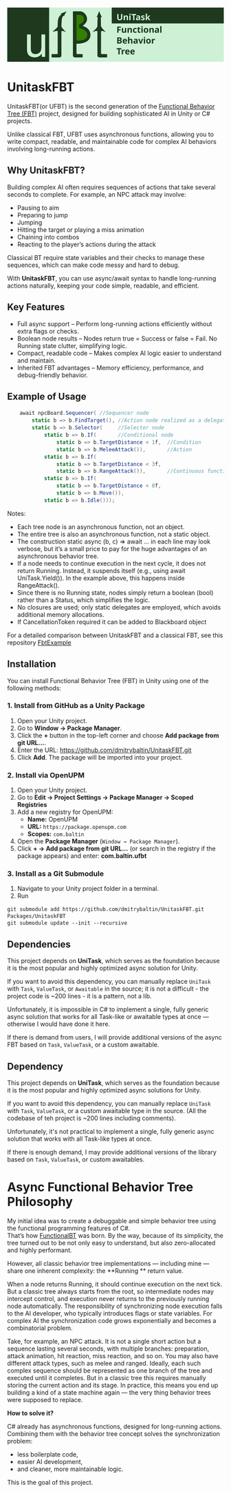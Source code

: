 ![FBT_Logo](.docs/fbt_icon.png)

# UnitaskFBT

UnitaskFBT(or UFBT) is the second generation of the [Functional Behavior Tree (FBT)](https://github.com/dmitrybaltin/FunctionalBT) project, designed for building sophisticated AI in Unity or C# projects.

Unlike classical FBT, UFBT uses asynchronous functions, allowing you to write compact, readable, and maintainable code for complex AI behaviors involving long-running actions.

## Why UnitaskFBT?

Building complex AI often requires sequences of actions that take several seconds to complete. For example, an NPC attack may involve:
- Pausing to aim
- Preparing to jump
- Jumping
- Hitting the target or playing a miss animation
- Chaining into combos
- Reacting to the player’s actions during the attack

Classical BT require state variables and their checks to manage these sequences, which can make code messy and hard to debug.  

With **UnitaskFBT**, you can use async/await syntax to handle long-running actions naturally, keeping your code simple, readable, and efficient.

## Key Features

- Full async support – Perform long-running actions efficiently without extra flags or checks.
- Boolean node results – Nodes return true = Success or false = Fail. No Running state clutter, simplifying logic.
- Compact, readable code – Makes complex AI logic easier to understand and maintain.
- Inherited FBT advantages – Memory efficiency, performance, and debug-friendly behavior.

## Example of Usage

```csharp
    await npcBoard.Sequencer( //Sequencer node
        static b => b.FindTarget(), //Action node realized as a delegate Func<NpcBoard, UniTask<bool>> 
        static b => b.Selector(     //Selector node
            static b => b.If(       //Conditional node 
                static b => b.TargetDistance < 1f,  //Condition
                static b => b.MeleeAttack()),       //Action
            static b => b.If(
                static b => b.TargetDistance < 3f,
                static b => b.RangeAttack()),       //Continuous function that can be "running"
            static b => b.If(
                static b => b.TargetDistance < 8f,
                static b => b.Move()),
            static b => b.Idle()));
```

Notes: 
- Each tree node is an asynchronous function, not an object.
- The entire tree is also an asynchronous function, not a static object.
- The construction static async (b, c) => await … in each line may look verbose, but it’s a small price to pay for the huge advantages of an asynchronous behavior tree.
- If a node needs to continue execution in the next cycle, it does not return Running. Instead, it suspends itself (e.g., using await UniTask.Yield()). In the example above, this happens inside RangeAttack().
- Since there is no Running state, nodes simply return a boolean (bool) rather than a Status, which simplifies the logic.
- No closures are used; only static delegates are employed, which avoids additional memory allocations.
- If CancellationToken required it can be added to Blackboard object

For a detailed comparison between UnitaskFBT and a classical FBT, see this repository [FbtExample](https://github.com/dmitrybaltin/FbtExample)  

## Installation

You can install Functional Behavior Tree (FBT) in Unity using one of the following methods:

### 1. Install from GitHub as a Unity Package
1. Open your Unity project.
1. Go to **Window → Package Manager**.
1. Click the **+** button in the top-left corner and choose **Add package from git URL...**.
1. Enter the URL: https://github.com/dmitrybaltin/UnitaskFBT.git
1. Click **Add**. The package will be imported into your project.

### 2. Install via OpenUPM

1. Open your Unity project.
2. Go to **Edit → Project Settings → Package Manager → Scoped Registries**
3. Add a new registry for OpenUPM:
   - **Name:** OpenUPM
   - **URL:** `https://package.openupm.com`
   - **Scopes:** `com.baltin`
4. Open the **Package Manager** (`Window → Package Manager`).
5. Click **+ → Add package from git URL...** (or search in the registry if the package appears) and enter: **com.baltin.ufbt**

### 3. Install as a Git Submodule

1. Navigate to your Unity project folder in a terminal.
1. Run
```
git submodule add https://github.com/dmitrybaltin/UnitaskFBT.git Packages/UnitaskFBT
git submodule update --init --recursive
```

## Dependencies

This project depends on **UniTask**, which serves as the foundation because it is the most popular and highly optimized async solution for Unity.

If you want to avoid this dependency, you can manually replace `UniTask` with `Task`, `ValueTask`, or `Awaitable` in the source; it is not a difficult - the project code is ~200 lines - it is a pattern, not a lib.

Unfortunately, it is impossible in C# to implement a single, fully generic async solution that works for all Task-like or awaitable types at once — otherwise I would have done it here.

If there is demand from users, I will provide additional versions of the async FBT based on `Task`, `ValueTask`, or a custom awaitable.

## Dependency

This project depends on **UniTask**, which serves as the foundation because it is the most popular and highly optimized async solutions for Unity.

If you want to avoid this dependency, you can manually replace `UniTask` with `Task`, `ValueTask`, or a custom awaitable type in the source. (All the codebase of teh project is ~200 lines including comments).

Unfortunately, it's not practical to implement a single, fully generic async solution that works with all Task-like types at once. 

If there is enough demand, I may provide additional versions of the library based on `Task`, `ValueTask`, or custom awaitables.


# Async Functional Behavior Tree Philosophy

My initial idea was to create a debuggable and simple behavior tree using the functional programming features of C#.  
That’s how [FunctionalBT](https://github.com/dmitrybaltin/FunctionalBT) was born. By the way, because of its simplicity, the tree turned out to be not only easy to understand, but also zero-allocated and highly performant.  

However, all classic behavior tree implementations — including mine — share one inherent complexity: the **Running ** return value.

When a node returns Running, it should continue execution on the next tick. But a classic tree always starts from the root, so intermediate nodes may intercept control, and execution never returns to the previously running node automatically. The responsibility of synchronizing node execution falls to the AI developer, who typically introduces flags or state variables. For complex AI the synchronization code grows exponentially and becomes a combinatorial problem.

Take, for example, an NPC attack. It is not a single short action but a sequence lasting several seconds, with multiple branches: preparation, attack animation, hit reaction, miss reaction, and so on.
You may also have different attack types, such as melee and ranged. Ideally, each such complex sequence should be represented as one branch of the tree and executed until it completes.
But in a classic tree this requires manually storing the current action and its stage. In practice, this means you end up building a kind of a state machine again — the very thing behavior trees were supposed to replace.

**How to solve it?**

C# already has asynchronous functions, designed for long-running actions. Combining them with the behavior tree concept solves the synchronization problem:
- less boilerplate code,
- easier AI development,
- and cleaner, more maintainable logic.

This is the goal of this project. 
